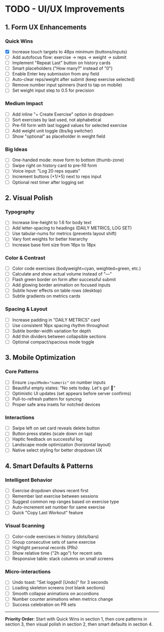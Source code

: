 # TODO - UI/UX Improvements

## 1. Form UX Enhancements

### Quick Wins
- [x] Increase touch targets to 48px minimum (buttons/inputs)
- [ ] Add autofocus flow: exercise → reps → weight → submit
- [ ] Implement "Repeat Last" button on history cards
- [ ] Smart placeholders ("How many?" instead of "0")
- [ ] Enable Enter key submission from any field
- [ ] Auto-clear reps/weight after submit (keep exercise selected)
- [ ] Remove number input spinners (hard to tap on mobile)
- [ ] Set weight input step to 0.5 for precision

### Medium Impact
- [ ] Add inline "+ Create Exercise" option in dropdown
- [ ] Sort exercises by last used, not alphabetical
- [ ] Pre-fill form with last logged values for selected exercise
- [ ] Add weight unit toggle (lbs/kg switcher)
- [ ] Show "optional" as placeholder in weight field

### Big Ideas
- [ ] One-handed mode: move form to bottom (thumb-zone)
- [ ] Swipe right on history card to pre-fill form
- [ ] Voice input: "Log 20 reps squats"
- [ ] Increment buttons (+1/+5) next to reps input
- [ ] Optional rest timer after logging set

## 2. Visual Polish

### Typography
- [ ] Increase line-height to 1.6 for body text
- [ ] Add letter-spacing to headings (DAILY METRICS, LOG SET)
- [ ] Use tabular-nums for metrics (prevents layout shift)
- [ ] Vary font weights for better hierarchy
- [ ] Increase base font size from 16px to 18px

### Color & Contrast
- [ ] Color code exercises (bodyweight=cyan, weighted=green, etc.)
- [ ] Calculate and show actual volume instead of "—"
- [ ] Flash green border on form after successful submit
- [ ] Add glowing border animation on focused inputs
- [ ] Subtle hover effects on table rows (desktop)
- [ ] Subtle gradients on metrics cards

### Spacing & Layout
- [ ] Increase padding in "DAILY METRICS" card
- [ ] Use consistent 16px spacing rhythm throughout
- [ ] Subtle border-width variation for depth
- [ ] Add thin dividers between collapsible sections
- [ ] Optional compact/spacious mode toggle

## 3. Mobile Optimization

### Core Patterns
- [ ] Ensure `inputMode="numeric"` on number inputs
- [ ] Beautiful empty states: "No sets today. Let's go! 💪"
- [ ] Optimistic UI updates (set appears before server confirms)
- [ ] Pull-to-refresh pattern for syncing
- [ ] Proper safe area insets for notched devices

### Interactions
- [ ] Swipe left on set card reveals delete button
- [ ] Button press states (scale down on tap)
- [ ] Haptic feedback on successful log
- [ ] Landscape mode optimization (horizontal layout)
- [ ] Native select styling for better dropdown UX

## 4. Smart Defaults & Patterns

### Intelligent Behavior
- [ ] Exercise dropdown shows recent first
- [ ] Remember last exercise between sessions
- [ ] Suggest common rep ranges based on exercise type
- [ ] Auto-increment set number for same exercise
- [ ] Quick "Copy Last Workout" feature

### Visual Scanning
- [ ] Color-code exercises in history (dots/bars)
- [ ] Group consecutive sets of same exercise
- [ ] Highlight personal records (PRs)
- [ ] Show relative time ("2h ago") for recent sets
- [ ] Responsive table: stack columns on small screens

### Micro-interactions
- [ ] Undo toast: "Set logged! [Undo]" for 3 seconds
- [ ] Loading skeleton screens (not blank sections)
- [ ] Smooth collapse animations on accordions
- [ ] Number counter animations when metrics change
- [ ] Success celebration on PR sets

---

**Priority Order**: Start with Quick Wins in section 1, then core patterns in section 3, then visual polish in section 2, then smart defaults in section 4.
